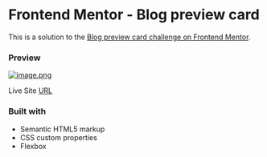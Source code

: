 # Frontend Mentor - Blog preview card

This is a solution to the [Blog preview card challenge on Frontend Mentor](https://www.frontendmentor.io/challenges/blog-preview-card-ckPaj01IcS). 

### Preview

[![image.png](https://i.postimg.cc/brxpvgK8/image.png)](https://postimg.cc/Pv5B3WXF)

Live Site [URL](https://your-live-site-url.com)

### Built with

- Semantic HTML5 markup
- CSS custom properties
- Flexbox